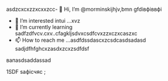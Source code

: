  asdzcxcxzzxcxxzcc- 👋 Hi, I’m @morminskijhjv,bmn gfdівфіввфі
- 👀 I’m interested intui ...xvz
- 🌱 I’m currently learning sadfzdfvcv.cxv..cfagkljsdvxcsdfcvxzzxczxcaszxc
- 📫 How to reach me ...asdfdssdascxzcsdcasdsadasd
sadjdfhfghcxzasdxzcxzsdfdsf
<!---vxcasdfasdfkhjbasddgfhdgfhcxzxcvcx
morminskij/morminskij is a ✨ specialxфівіфвsa ✨ gbfrezpository becaughasdzxcjfhsecaitsx `README.mdіфвіфвфівіф` (this file) appears on your GitHub profile.sdfdsfdsfвфаasd
You can click the Preview link to take a look at your changes.смиfdgvcxcx
--->вапasdsaddassad
1SDF
saфісчяс
;
